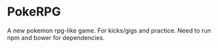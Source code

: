 # PokeRPG
A new pokemon rpg-like game. For kicks/gigs and practice.
Need to run npm and bower for dependencies.
